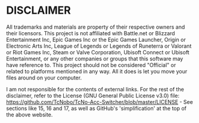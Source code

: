 # DISCLAIMER

All trademarks and materials are property of their respective owners and their licensors. This project is not affiliated
with Battle.net or Blizzard Entertainment Inc, Epic Games Inc or the Epic Games Launcher, Origin or Electronic Arts Inc,
League of Legends or Legends of Runeterra or Valorant or Riot Games Inc, Steam or Valve Corporation, Ubisoft Connect or
Ubisoft Entertainment, or any other companies or groups that this software may have reference to. This project should
not be considered "Official" or related to platforms mentioned in any way. All it does is let you move your files around
on your computer.

I am not responsible for the contents of external links.
For the rest of the disclaimer, refer to the License (GNU General Public License v3.0) file:
<https://github.com/TcNobo/TcNo-Acc-Switcher/blob/master/LICENSE> - See sections like 15, 16 and 17, as well as GitHub's
'simplification' at the top of the above website.
